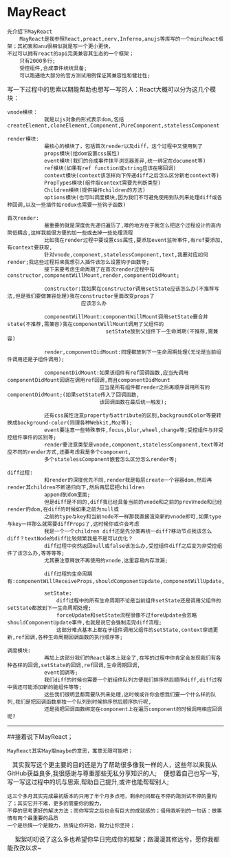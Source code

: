 # MayReact
    先介绍下MayReact   
        MayReact是我参照React,preact,nerv,Inferno,anujs等库写的一个miniReact框架；其初衷和anu很相似就是写一个更小更快，
    不过可以拥有react的api完美兼容其生态的一个框架；
        只有2000多行;
        受控组件,合成事件统统具备;
        可以跑通绝大部分的官方测试用例保证其兼容性和健壮性;


写一下过程中的思索以期能帮助也想写一写的人：React大概可以分为这几个模块：

    vnode模块：
                就是以js对象的形式表示dom,包括createElement,cloneElement,Component,PureComponent,statelessComponent

    render模块:
                最核心的模块了，包括首次render以及diff，这个过程中又使用到了
                props模块(给dom设置css属性)
                event模块(我们的合成事件抹平浏览器差异,统一绑定在document等)
                ref模块(如果有ref function或string应该在哪回调)
                context模块(context该怎样向下传递diff之后怎么区分新老context等)
                PropTypes模块(组件取context需要先判断类型)
                Children模块(提供操作children的方法)
                options模块(也可叫调度模块,因为我们不可避免使用到队列来处理diff或各种回调,以及一些插件如redux也需要一些钩子函数)

    首次render:
                最重要的就是深度优先递归遍历了,难的地方在于我怎么把这个过程设计的高内聚低耦合,这样我能很方便的加一些或去掉一些处理流程
                比如我在render过程中要设置css属性,要添加event监听事件,有ref要添加,有context要获取,
                针对vnode,component,statelessComponent,text,我要对应如何render;我这些过程将来我想引入插件该怎么设置钩子函数等;
                接下来要考虑生命周期了在首次render过程中有constructor,componentWillMount,render,componentDidMount;

                constructor:我如果在constructor调用setState应该怎么办(不推荐写法,但是我们要做兼容处理)我在constructor里面改变props了
                            应该怎么办
                
                componentWillMount:componentWillMount调用setState要合并state(不推荐,需兼容)我在componentWillMount调用了父组件的
                                    setState放到父组件下一生命周期(不推荐,需兼容)
                
                render,componentDidMount:同理都放到下一生命周期处理(无论是当前组件调用还是子组件调用);
                
                componentDidMount:如果该组件有ref回调函数,应当先调用componentDidMount回调在调用ref回调,而且componentDidMount
                                  应当是所有组件都render之后再顺序调用所有的componentDidMount;(如果setState传入了回调函数,
                                  该回调函数在最后统一触发);
                
                还有css属性注意property与attribute的区别,backgroundColor等要转换成background-color(同理各种Webkit,Moz等);
                event要注意一些特殊事件,focus,blur,wheel,change等;受控组件与非受控组件事件的区别等;
                render要注意类型是vnode,component,statelessComponent,text等对应不同的render方式,还要考虑我是多个component,
                多个statelessComponent嵌套怎么区分怎么render等;
    
    diff过程:
                和render的深度优先不同,render我是每层create一个容器dom,然后再render其children不断递归向下,然后再层层把children
                append到dom里面;
                但是diff是不同的,diff我已经具备当前的vnode和之前的prevVnode和已经render的dom,在diff的时候如果之前为null或
                之前的type与key和当前node不一样那我直接渲染新的vnode即可,如果type与key一样那么就需要diffProps了,这时候你或许会考虑
                我是一个一个children diff还是先分类再统一diff?移动节点我该怎么diff？textNode的diff比较频繁我是不是可以优化？
                diff过程中突然返回null或false该怎么办,受控组件diff之后变为非受控组件了该怎么办,等等等等;
                尤其要注意释放不再使用的vnode,这里容易内存泄漏;

                diff过程的生命周期有:componentWillReceiveProps,shouldComponentUpdate,componentWillUpdate,render,componentDidUpdate

                setState:
                    diff过程中的所有生命周期不论是当前组件setState还是调用父组件的setState都放到下一生命周期处理;
                    forceUpdate和setState流程很像不过foreUpdate会忽略shouldComponentUpdate事件,也就是说它会强制走完diff流程;
                    这部分难点基本上都在子组件调用父组件的setState,context穿透更新,ref回调,各种生命周期回调函数的执行顺序等;

    调度模块:
                再加上这部分我们的React基本上就全了,在写的过程中你肯定会发现我们有各种各样的回调,setState的回调,ref回调,生命周期回调,
                event回调等;
                我们diff的时候也需要一个脏组件队列方便我们排序然后顺序diff,diff过程中我还可能添加新的脏组件等等;
                这些我们很明显都需要队列来处理,这时候或许你会想我们要一个什么样的队列,我们是把回调函数单独一个队列到时候排序然后顺序执行呢,
                还是我把回调函数绑定在component上在遍历component的时候调用相应回调呢?


--------------------------------------------------------------------------------------------------------------------------------------
##接着说下MayReact；

    MayReact其实May取maybe的意思，寓意无限可能吧；
    
    其实我写这个更主要的目的还是为了帮助很多像我一样的人，这些年以来我从GitHub获益良多,我很感谢与尊重那些无私分享知识的人;
    便想着自己也写一写,写一写这过程中的坑与思索,帮助自己提升,或许也能帮帮别人;

    这三个多月其实完成最初版本的只用了半个月多点吧，剩余时间都在不停的跑测试不停的重构了；其实它并不难，更多的需要你的毅力，
    不停的思考更好的解决方法；而你写完之后也会有巨大的成就感的；借用我听到的一句话：做事情有两个最重要的品质
    一个是热情一个是毅力，热情让你开始，毅力让你坚持；

　   絮絮叨叨说了这么多也希望你早日完成你的框架；路漫漫其修远兮，愿你我都能孜孜以求~

 
